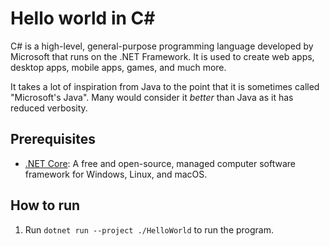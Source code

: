 # Hello world in C#

C# is a high-level, general-purpose programming language developed by Microsoft that runs on the .NET Framework. It is used to create web apps, desktop apps, mobile apps, games, and much more.

It takes a lot of inspiration from Java to the point that it is sometimes called "Microsoft's Java". Many would consider it *better* than Java as it has reduced verbosity.

## Prerequisites

- [.NET Core](https://dotnet.microsoft.com/download): A free and open-source, managed computer software framework for Windows, Linux, and macOS.

## How to run

1. Run `dotnet run --project ./HelloWorld` to run the program.
